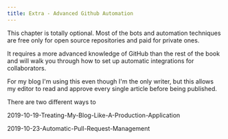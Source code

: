 ```yaml
---
title: Extra - Advanced Github Automation
---
```


This chapter is totally optional. Most of the bots and automation techniques are free only for open source repositories and paid for private ones.

It requires a more advanced knowledge of GitHub than the rest of the book and will walk you through how to set up automatic integrations for collaborators.

For my blog I'm using this even though I'm the only writer, but this allows my editor to read and approve every single article before being published.

There are two different ways to

2019-10-19-Treating-My-Blog-Like-A-Production-Application

2019-10-23-Automatic-Pull-Request-Management
